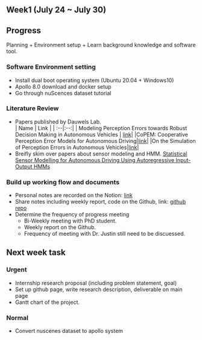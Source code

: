## Week1 (July 24 ~ July 30)
## Progress
Planning + Environment setup + Learn background knowledge and software tool.
### Software Environment setting
- Install dual boot operating system (Ubuntu 20.04 + Windows10)
- Apollo 8.0 download and docker setup
- Go through nuScences dataset tutorial
### Literature Review
- Papers published by Dauwels Lab.  
    | Name | Link |
    | :--|:--:|
    | Modeling Perception Errors towards Robust Decision Making in Autonomous Vehicles | [link](https://www.ijcai.org/proceedings/2020/0483.pdf)|
    |CoPEM: Cooperative Perception Error Models for Autonomous Driving|[link](https://arxiv.org/abs/2211.11175)|
    |On the Simulation of Perception Errors in Autonomous Vehicles|[link](https://arxiv.org/abs/2302.11919)|
- Breifly skim over papers about sensor modeling and HMM. [Statistical Sensor Modelling for Autonomous Driving Using Autoregressive Input-Output HMMs](https://ieeexplore.ieee.org/document/8569592)
### Build up working flow and documents
- Personal notes are recorded on the Notion: [link](https://www.notion.so/Internship-038032cd60894ddeaa32608e5d7dd7ee?pvs=21)
- Share notes including weekly report, code on the Github, link: [github repo](https://github.com/HungFrancis/self-driving-internship-project/tree/main)
- Determine the frequency of progress meeting
    - Bi-Weekly meeting with PhD student.
    - Weekly report on the Github.
    - Frequency of meeting with Dr. Justin still need to be discuessed.

## Next week task

### Urgent  
- Internship research proposal (including problem statement, goal)
- Set up github page, write research description, deliverable on main page
- Gantt chart of the project.
### Normal  
- Convert nuscenes dataset to apollo system
